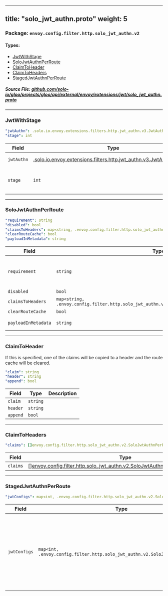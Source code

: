
---
title: "solo_jwt_authn.proto"
weight: 5
---

<!-- Code generated by solo-kit. DO NOT EDIT. -->


### Package: `envoy.config.filter.http.solo_jwt_authn.v2` 
#### Types:


- [JwtWithStage](#jwtwithstage)
- [SoloJwtAuthnPerRoute](#solojwtauthnperroute)
- [ClaimToHeader](#claimtoheader)
- [ClaimToHeaders](#claimtoheaders)
- [StagedJwtAuthnPerRoute](#stagedjwtauthnperroute)
  



##### Source File: [github.com/solo-io/gloo/projects/gloo/api/external/envoy/extensions/jwt/solo_jwt_authn.proto](https://github.com/solo-io/gloo/blob/master/projects/gloo/api/external/envoy/extensions/jwt/solo_jwt_authn.proto)





---
### JwtWithStage



```yaml
"jwtAuthn": .solo.io.envoy.extensions.filters.http.jwt_authn.v3.JwtAuthentication
"stage": int

```

| Field | Type | Description |
| ----- | ---- | ----------- | 
| `jwtAuthn` | [.solo.io.envoy.extensions.filters.http.jwt_authn.v3.JwtAuthentication](../../filters/http/jwt_authn/v3/config.proto.sk/#jwtauthentication) | The JwtAuthentication config for this filter. |
| `stage` | `int` | Only SoloJwtAuthnPerRoute.JwtAuthnPerRoute with matching stage will be used with this filter. |




---
### SoloJwtAuthnPerRoute



```yaml
"requirement": string
"disabled": bool
"claimsToHeaders": map<string, .envoy.config.filter.http.solo_jwt_authn.v2.SoloJwtAuthnPerRoute.ClaimToHeaders>
"clearRouteCache": bool
"payloadInMetadata": string

```

| Field | Type | Description |
| ----- | ---- | ----------- | 
| `requirement` | `string` | Use requirement to specify a JwtRequirement. This requirement MUST be specified at the :ref:`requirement_map <envoy_v3_api_field_extensions.filters.http.jwt_authn.v3.JwtAuthentication.requirement_map>` in `JwtAuthentication`. If no, the requests using this route will be rejected with 403. Only one of `requirement` or `disabled` can be set. |
| `disabled` | `bool` | Disable Jwt Authentication for this route. Only one of `disabled` or `requirement` can be set. |
| `claimsToHeaders` | `map<string, .envoy.config.filter.http.solo_jwt_authn.v2.SoloJwtAuthnPerRoute.ClaimToHeaders>` | Copy the claims from the payload field is the key. non-existant fields are ignored. |
| `clearRouteCache` | `bool` | clear the route cache if claims were added to the header. |
| `payloadInMetadata` | `string` | To easly integrate with other filters, this will copy the payload to this name in the dynamic metadata. The payload will only be copied if one payload is present (i.e. or match). |




---
### ClaimToHeader

 
If this is specified, one of the claims will be copied to a header
and the route cache will be cleared.

```yaml
"claim": string
"header": string
"append": bool

```

| Field | Type | Description |
| ----- | ---- | ----------- | 
| `claim` | `string` |  |
| `header` | `string` |  |
| `append` | `bool` |  |




---
### ClaimToHeaders



```yaml
"claims": []envoy.config.filter.http.solo_jwt_authn.v2.SoloJwtAuthnPerRoute.ClaimToHeader

```

| Field | Type | Description |
| ----- | ---- | ----------- | 
| `claims` | [[]envoy.config.filter.http.solo_jwt_authn.v2.SoloJwtAuthnPerRoute.ClaimToHeader](../solo_jwt_authn.proto.sk/#claimtoheader) |  |




---
### StagedJwtAuthnPerRoute



```yaml
"jwtConfigs": map<int, .envoy.config.filter.http.solo_jwt_authn.v2.SoloJwtAuthnPerRoute>

```

| Field | Type | Description |
| ----- | ---- | ----------- | 
| `jwtConfigs` | `map<int, .envoy.config.filter.http.solo_jwt_authn.v2.SoloJwtAuthnPerRoute>` | Map from stage number to jwt config This jwt config will only be processed by filters with the same stage number. |





<!-- Start of HubSpot Embed Code -->
<script type="text/javascript" id="hs-script-loader" async defer src="//js.hs-scripts.com/5130874.js"></script>
<!-- End of HubSpot Embed Code -->
